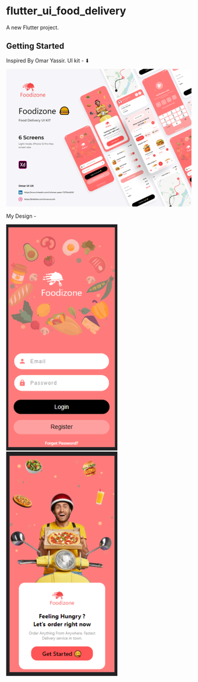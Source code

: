 # flutter_ui_food_delivery

A new Flutter project.

## Getting Started

Inspired By Omar Yassir. UI kit - ⬇

<img src="https://github.com/Miskat-UL/Food-delivery-app/blob/main/1.png" width="500"/>


My Design - 

<img src="https://github.com/Miskat-UL/Food-delivery-app/blob/main/2.png" width="300"/>
<img src="https://github.com/Miskat-UL/Food-delivery-app/blob/main/3.png" width="300"/>
